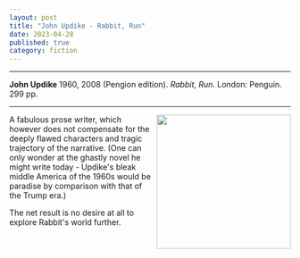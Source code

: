 ```yaml
---
layout: post
title: "John Updike - Rabbit, Run"
date: 2023-04-28
published: true
category: fiction
---
```



***
<b>John Updike</b> 1960, 2008 (Pengion edition). _Rabbit, Run_. London: Penguin.  299 pp.

***

<img align="right" width="240" src="https://cdn2.penguin.com.au/covers/original/9780141037523.jpg"> 
A fabulous prose writer, which however does not compensate for the deeply flawed characters and tragic trajectory of the narrative. (One can only wonder at the ghastly novel he might write today - Updike's bleak middle America of the 1960s would be paradise by comparison with that of the Trump era.) 

The net result is no desire at all to explore Rabbit's world further. 
